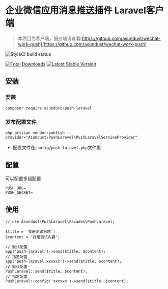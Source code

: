 企业微信应用消息推送插件 Laravel客户端
======
> 本项目为客户端，服务端请查看[https://github.com/asundust/wechat-work-push](https://github.com/asundust/wechat-work-push)

![StyleCI build status](https://github.styleci.io/repos/338733529/shield)

<a href="https://packagist.org/packages/asundust/push-laravel"><img src="https://img.shields.io/packagist/dt/asundust/push-laravel" alt="Total Downloads"></a>
<a href="https://packagist.org/packages/asundust/push-laravel"><img src="https://img.shields.io/packagist/v/asundust/push-laravel" alt="Latest Stable Version"></a>

## 安装

### 安装

```
composer require asundust/push-laravel
```

### 发布配置文件

```
php artisan vendor:publish --provider="Asundust\PushLaravel\PushLaravelServiceProvider"
```

- 配置文件在`config/push-laravel.php`文件里

## 配置

可以配置多组配置

```
PUSH_URL=
PUSH_SECRET=
```

## 使用

```
// use Asundust\PushLaravel\Facades\PushLaravel;

$title = '我是测试标题';
$content = '我是测试内容';

// 默认配置
app('push-laravel')->send($title, $content);
// 指定配置
app('push-laravel.xxxxxx')->send($title, $content);
// 默认配置
PushLaravel::send($title, $content);
// 指定配置
PushLaravel::config('xxxxxx')->send($title, $content);
```